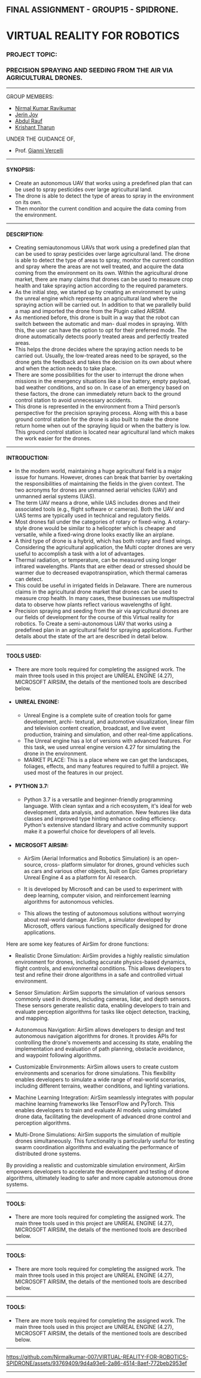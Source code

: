 FINAL ASSIGNMENT - GROUP15 - SPIDRONE. 
---
# VIRTUAL REALITY FOR ROBOTICS
### PROJECT TOPIC: 
### PRECISION SPRAYING AND SEEDING FROM THE AIR VIA AGRICULTURAL DRONES.
----

GROUP MEMBERS:
-  [Nirmal Kumar Ravikumar](https://github.com/Nirmalkumar-007)
-  [Jerin Joy](https://github.com/Nirmalkumar-007)
-  [Abdul Rauf](https://github.com/Nirmalkumar-007)
-  [Krishant Tharun](https://github.com/Nirmalkumar-007)

UNDER THE GUIDANCE OF,
-  Prof.  [Gianni Vercelli](https://rubrica.unige.it/personale/VUZCWVtr)


---


#### SYNOPSIS:
- Create an autonomous UAV that works using a predefined plan that can be used to spray pesticides over large agricultural land. 
- The drone is able to detect the type of areas to spray in the environment on its own. 
- Then monitor the current condition and acquire the data coming from the environment.

---- 

#### DESCRIPTION:
- Creating semiautonomous UAVs that work using a predefined plan that can be used to spray pesticides over
large agricultural land. The drone is able to detect the type of areas to spray, monitor the current condition and spray where the areas are not well treated,
and acquire the data coming from the environment on its own. Within the agricultural drone market, there are
many claims that drones can be used to measure crop health and take spraying action according to the required
parameters.
- As the initial step, we started up by creating an environment by using the unreal engine which represents
an agricultural land where the spraying action will be carried out. In addition to that we parallelly build a map
and imported the drone from the Plugin called AIRSIM.
- As mentioned before, this drone is built in a way that the robot can switch between the automatic and man-
dual modes in spraying. With this, the user can have the option to opt for their preferred mode. The drone automatically detects poorly treated areas and perfectly treated areas.
- This helps the drone decides where the spraying action needs to be carried out. Usually, the low-treated areas
need to be sprayed, so the drone gets the feedback and takes the decision on its own about where and when
the action needs to take place. 
- There are some possibilities for the user to interrupt the drone when missions
in the emergency situations like a low battery, empty payload, bad weather conditions, and so on. In case of
an emergency based on these factors, the drone can immediately return back to the ground control station to
avoid unnecessary accidents.
- This drone is represented in the environment from a Third person’s perspective for the precision spraying
process. Along with this a base ground control station for the drone is also built to make the drone return
home when out of the spraying liquid or when the battery is low. This ground control station is located near
agricultural land which makes the work easier for the drones.



---
#### INTRODUCTION:
- In the modern world, maintaining a huge agricultural field is a major issue for humans. However, drones
can break that barrier by overtaking the responsibilities of maintaining the fields in the given context. The two
acronyms for drones are unmanned aerial vehicles (UAV) and unmanned aerial systems (UAS).  
- The term UAV
means a drone, while UAS includes drones and their associated tools (e.g., flight software or cameras). Both
the UAV and UAS terms are typically used in technical and regulatory fields.
- Most drones fall under the categories of rotary or fixed-wing. A rotary-style drone would be similar to a
helicopter which is cheaper and versatile, while a fixed-wing drone looks exactly like an airplane. 
- A third type of
drone is a hybrid, which has both rotary and fixed wings. Considering the agricultural application, the Multi
copter drones are very useful to accomplish a task with a lot of advantages.
- Thermal radiation, or temperature, can be measured using longer infrared wavelengths. Plants that are
either dead or stressed should be warmer due to decreased evapotranspiration, which thermal cameras can
detect. 
- This could be useful in irrigated fields in Delaware. There are numerous claims in the agricultural drone
market that drones can be used to measure crop health. In many cases, these businesses use multispectral
data to observe how plants reflect various wavelengths of light. 
- Precision spraying and seeding from the air via
agricultural drones are our fields of development for the course of this Virtual reality for robotics. To Create
a semi-autonomous UAV that works using a predefined plan in an agricultural field for spraying applications.
Further details about the state of the art are described in detail below.
---
#### TOOLS USED:
- There are more tools required for completing the assigned work. The main three tools used in this project
are UNREAL ENGINE (4.27), MICROSOFT AIRSIM, the details
of the mentioned tools are described below.
- #### UNREAL ENGINE: 
   - Unreal Engine is a complete suite of creation tools for game development, archi-
textural, and automotive visualization, linear film and television content creation, broadcast, and live event
production, training and simulation, and other real-time applications.
   - The Unreal engine has a lot of versions with advanced features. For this task, we used unreal engine version 4.27 for simulating the drone in the environment. 
   - MARKET PLACE: This is a place where we can get the landscapes, foliages, effects, and many features required to fulfill a project. We used most of the features in our project.

- #### PYTHON 3.7:
   - Python 3.7 is a versatile and beginner-friendly programming language. With clean syntax and a rich ecosystem, it's ideal for web development, data analysis, and automation. New features like data classes and improved type hinting enhance coding efficiency. Python's extensive standard library and active community support make it a powerful choice for developers of all levels. 

- #### MICROSOFT AIRSIM: 
   - AirSim (Aerial Informatics and Robotics Simulation) is an open-source, cross-
platform simulator for drones, ground vehicles such as cars and various other objects, built on Epic Games
proprietary Unreal Engine 4 as a platform for AI research. 
   - It is developed by Microsoft and can be used to
experiment with deep learning, computer vision, and reinforcement learning algorithms for autonomous vehicles.

   - This allows the testing of autonomous solutions without worrying about real-world damage.
AirSim, a simulator developed by Microsoft, offers various functions specifically designed for drone applications. 

Here are some key features of AirSim for drone functions:

- Realistic Drone Simulation: AirSim provides a highly realistic simulation environment for drones, including accurate physics-based dynamics, flight controls, and environmental conditions. This allows developers to test and refine their drone algorithms in a safe and controlled virtual environment.

- Sensor Simulation: AirSim supports the simulation of various sensors commonly used in drones, including cameras, lidar, and depth sensors. These sensors generate realistic data, enabling developers to train and evaluate perception algorithms for tasks like object detection, tracking, and mapping.

- Autonomous Navigation: AirSim allows developers to design and test autonomous navigation algorithms for drones. It provides APIs for controlling the drone's movements and accessing its state, enabling the implementation and evaluation of path planning, obstacle avoidance, and waypoint following algorithms.

- Customizable Environments: AirSim allows users to create custom environments and scenarios for drone simulations. This flexibility enables developers to simulate a wide range of real-world scenarios, including different terrains, weather conditions, and lighting variations.

- Machine Learning Integration: AirSim seamlessly integrates with popular machine learning frameworks like TensorFlow and PyTorch. This enables developers to train and evaluate AI models using simulated drone data, facilitating the development of advanced drone control and perception algorithms.

- Multi-Drone Simulations: AirSim supports the simulation of multiple drones simultaneously. This functionality is particularly useful for testing swarm coordination algorithms and evaluating the performance of distributed drone systems.

By providing a realistic and customizable simulation environment, AirSim empowers developers to accelerate the development and testing of drone algorithms, ultimately leading to safer and more capable autonomous drone systems.

----
#### TOOLS:




- There are more tools required for completing the assigned work. The main three tools used in this project
are UNREAL ENGINE (4.27), MICROSOFT AIRSIM, the details
of the mentioned tools are described below.
----
#### TOOLS:



- There are more tools required for completing the assigned work. The main three tools used in this project
are UNREAL ENGINE (4.27), MICROSOFT AIRSIM, the details
of the mentioned tools are described below.
----
#### TOOLS:


- There are more tools required for completing the assigned work. The main three tools used in this project
are UNREAL ENGINE (4.27), MICROSOFT AIRSIM, the details
of the mentioned tools are described below.

----

https://github.com/Nirmalkumar-007/VIRTUAL-REALITY-FOR-ROBOTICS-SPIDRONE/assets/93769409/9d4a93e6-2a86-4514-8aef-772beb2953ef

----




